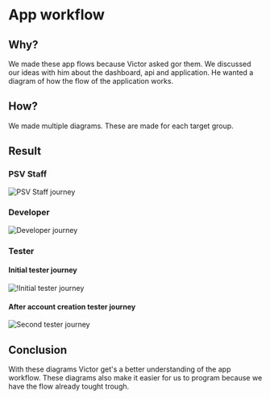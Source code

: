 # App workflow

## Why?

We made these app flows because Victor asked gor them. We discussed our ideas with him about the dashboard, api and application. He wanted a diagram of how the flow of the application works.

## How?

We made multiple diagrams. These are made for each target group.

## Result

### PSV Staff

![PSV Staff journey](/img/journeys/psv-staff-journey.png)

### Developer

![Developer journey](/img/journeys/developer-journey.png)

### Tester

#### Initial tester journey

![!Initial tester journey](/img/journeys/initial-journey-tester.png)

#### After account creation tester journey

![Second tester journey](/img/journeys/second-tester-journey.png)

## Conclusion

With these diagrams Victor get's a better understanding of the app workflow. These diagrams also make it easier for us to program because we have the flow already tought trough.
